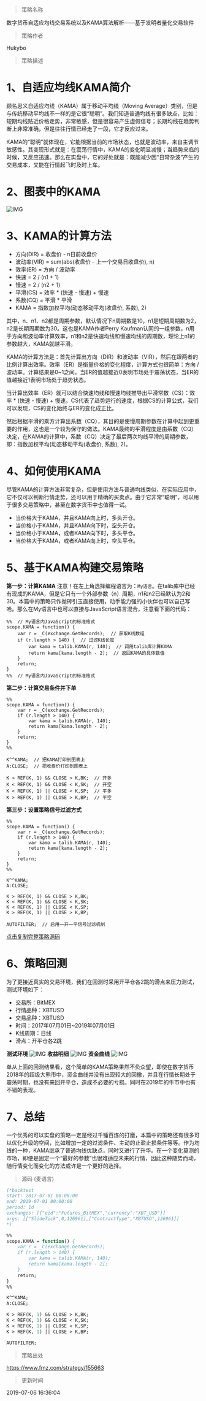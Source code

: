 
> 策略名称

数字货币自适应均线交易系统以及KAMA算法解析——基于发明者量化交易软件

> 策略作者

Hukybo

> 策略描述

# 1、自适应均线KAMA简介

顾名思义自适应均线（KAMA）属于移动平均线（Moving Average）类别，但是与传统移动平均线不一样的是它很“聪明”。我们知道普通均线有很多缺点，比如：短期均线贴近价格走势，非常敏感，但是很容易产生虚假信号；长期均线在趋势判断上非常准确，但是往往行情已经走了一段，它才反应过来。

KAMA的“聪明”就体现在，它能根据当前的市场状态，也就是波动率，来自主调节敏感性。其变现形式就是：在震荡行情中，KAMA的变化明显减慢；当趋势来临的时候，又反应迅速。那么在实盘中，它的好处就是：既能减少因“日常杂波”产生的交易成本，又能在行情起飞时及时上车。

# 2、图表中的KAMA
 ![IMG](https://www.fmz.com/upload/asset/39cae99a1e12e456fa33.png) 


# 3、KAMA的计算方法

- 方向(DIR) = 收盘价 - n日前收盘价
- 波动率(VIR) = sum(abs(收盘价 - 上一个交易日收盘价), n)
- 效率(ER) = 方向 / 波动率
- 快速 = 2 / (n1 + 1)
- 慢速 = 2 / (n2 + 1)
- 平滑(CS) = 效率 * (快速 - 慢速) + 慢速
- 系数(CQ) = 平滑 * 平滑
- KAMA = 指数加权平均(动态移动平均(收盘价, 系数), 2)

其中，n、n1、n2都是周期参数，默认情况下n周期数是10，n1是短期周期数为2，n2是长期周期数为30。这也是KAMA作者Perry Kaufman认同的一组参数，n用于方向和波动率计算效率，n1和n2是快速均线和慢速均线的周期数，理论上n1的参数越大，KAMA就越平滑。

KAMA的计算方法是：首先计算出方向（DIR）和波动率（VIR），然后在跟两者的比例计算出效率。效率（ER）是衡量价格的变化程度，计算方式也很简单：方向 / 波动率。计算结果是0~1之间，当ER的值越接近0表明市场处于震荡状态，当ER的值越接近1表明市场处于趋势状态。

当计算出效率（ER）就可以结合快速均线和慢速均线推导出平滑常数（CS）：效率 * (快速 - 慢速) + 慢速。CS代表了趋势运行的速度，根据CS的计算公式，我们可以发现，CS的变化始终与ER的变化成正比。

然后根据平滑的乘方计算出系数（CQ），其目的是使慢周期参数在计算中起到更重要的作用，这也是一个较为保守的做法。KAMA最终的平滑程度是由系数（CQ）决定，在KAMA的计算中，系数（CQ）决定了最后两次均线平滑的周期参数，即：指数加权平均(动态移动平均(收盘价, 系数), 2)。

# 4、如何使用KAMA

尽管KAMA的计算方法非常复杂，但是使用方法与普通均线类似，在实际应用中，它不仅可以判断行情走势，还可以用于精确的买卖点。由于它非常“聪明”，可以用于很多交易策略中，甚至在数字货币中也值得一试。

- 当价格大于KAMA，并且KAMA向上时，多头开仓。
- 当价格小于KAMA，并且KAMA向下时，空头开仓。
- 当价格小于KAMA，或者KAMA向下时，多头平仓。
- 当价格大于KAMA，或者KAMA向上时，空头平仓。

# 5、基于KAMA构建交易策略

**第一步：计算KAMA**
注意！在左上角选择编程语言为：`My语言`。在talib库中已经有现成的KAMA，但是它只有一个外部参数（n）周期，n1和n2已经默认为2和30。本篇中的策略只作抛砖引玉直接使用，动手能力强的小伙伴也可以自己写哈。那么在My语言中也可以直接与JavaScript语言混合，注意看下面的代码：
```
%%  // My语言内JavaScript的标准格式
scope.KAMA = function() {
    var r = _C(exchange.GetRecords);  // 获取K线数组
    if (r.length > 140) {  // 过滤K线长度
        var kama = talib.KAMA(r, 140);  // 调用talib库计算KAMA
        return kama[kama.length - 2];  // 返回KAMA的具体数值
    }
    return;
}
%%  // My语言内JavaScript的标准格式
```

**第二步：计算交易条件并下单**
```
%%
scope.KAMA = function() {
    var r = _C(exchange.GetRecords);
    if (r.length > 140) {
        var kama = talib.KAMA(r, 140);
        return kama[kama.length - 2];
    }
    return;
}
%%

K^^KAMA;  // 把KAMA打印到图表上
A:CLOSE;  // 把收盘价打印到图表上

K > REF(K, 1) && CLOSE > K,BK;  // 开多
K < REF(K, 1) && CLOSE < K,SK;  // 开空
K < REF(K, 1) || CLOSE < K,SP;  // 平多
K > REF(K, 1) || CLOSE > K,BP;  // 平空
```

**第三步：设置策略信号过滤方式**
```
%%
scope.KAMA = function() {
    var r = _C(exchange.GetRecords);
    if (r.length > 140) {
        var kama = talib.KAMA(r, 140);
        return kama[kama.length - 2];
    }
    return;
}
%%

K^^KAMA;
A:CLOSE;

K > REF(K, 1) && CLOSE > K,BK;
K < REF(K, 1) && CLOSE < K,SK;
K < REF(K, 1) || CLOSE < K,SP;
K > REF(K, 1) || CLOSE > K,BP;

AUTOFILTER;  // 启用一开一平信号过滤机制
```

[点击复制完整策略源码](https://www.fmz.com/strategy/155663)

# 6、策略回测

为了更接近真实的交易环境，我们在回测时采用开平仓各2跳的滑点来压力测试，测试环境如下：

- 交易所：BitMEX
- 行情品种：XBTUSD
- 交易品种：XBTUSD
- 时间：2017年07月01日~2019年07月01日
- K线周期：日线
- 滑点：开平仓各2跳

**测试环境**
 ![IMG](https://www.fmz.com/upload/asset/399923632ea2b1e1ebc8.png) 
**收益明细**
 ![IMG](https://www.fmz.com/upload/asset/3a2eb03e368a8b48d9d0.png) 
**资金曲线**
 ![IMG](https://www.fmz.com/upload/asset/39c54ce3928c3c8c15cb.png) 

单从上面的回测结果看，这个简单的KAMA策略果然不负众望，即使在数字货币2018年的超级大熊市中，资金曲线并没有出现较大的回撤，并且在行情长期处于震荡时期，也没有来回开平仓，造成不必要的亏损。同时在2019年的牛市中也有不错的表现。

# 7、总结

一个优秀的可以实盘的策略一定是经过千锤百炼的打磨，本篇中的策略还有很多可以优化升级的空间，比如增加一定的过滤条件、主动的止盈止损条件等等。作为均线的一种，KAMA继承了普通均线优缺点，同时又进行了升华。在一个变化莫测的市场，即便是固定一个“最好的参数”也很难适应未来的行情，因此这种随势而动，随行情变化而变化的方法或许是一个更好的选择。



> 源码 (麦语言)

``` pascal
(*backtest
start: 2017-07-01 00:00:00
end: 2019-07-01 00:00:00
period: 1d
exchanges: [{"eid":"Futures_BitMEX","currency":"XBT_USD"}]
args: [["SlideTick",0,126961],["ContractType","XBTUSD",126961]]
*)

%%
scope.KAMA = function() {
    var r = _C(exchange.GetRecords);
    if (r.length > 140) {
        var kama = talib.KAMA(r, 140);
        return kama[kama.length - 2];
    }
    return;
}
%%

K^^KAMA;
A:CLOSE;

K > REF(K, 1) && CLOSE > K,BK;
K < REF(K, 1) && CLOSE < K,SK;
K < REF(K, 1) || CLOSE < K,SP;
K > REF(K, 1) || CLOSE > K,BP;

AUTOFILTER;
```

> 策略出处

https://www.fmz.com/strategy/155663

> 更新时间

2019-07-06 16:36:04

